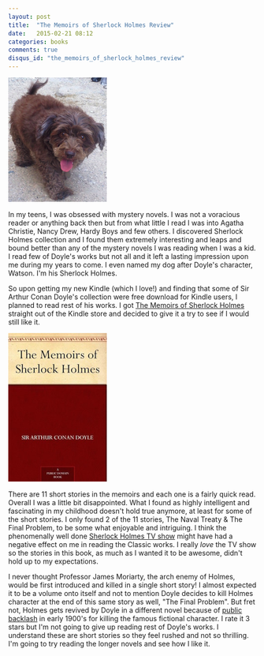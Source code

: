 ```yaml
---
layout: post
title:  "The Memoirs of Sherlock Holmes Review"
date:   2015-02-21 08:12
categories: books
comments: true
disqus_id: "the_memoirs_of_sherlock_holmes_review"
---
```

<img class="right-image" src="/assets/watson.png"
alt="My dog, Watson" title="My dog, Watson">

In my teens, I was obsessed with mystery novels. I was not a voracious
reader or anything back then but from what little I read I was into
Agatha Christie, Nancy Drew, Hardy Boys and few others. I discovered
Sherlock Holmes collection and I found them extremely interesting and
leaps and bound better than any of the mystery novels I was reading
when I was a kid. I read few of Doyle's works but not all and it left
a lasting impression upon me during my years to come. I even named my
dog after Doyle's character, Watson. I'm his Sherlock Holmes.

So upon getting my new Kindle (which I love!) and finding that some of
Sir Arthur Conan Doyle's collection were free download for Kindle
users, I planned to read rest of his works. I got
[The Memoirs of Sherlock Holmes](http://amzn.com/B00L01GHAA) straight
out of the Kindle store and decided to give it a try to see if I would
still like it.

<img class="left-image" src="/assets/the-memoirs-of-sherlock-holmes.jpg"
alt="The Memoirs of Sherlock Holmes">

There are 11 short stories in the memoirs and each one is a fairly
quick read. Overall I was a little bit disappointed. What I found as
highly intelligent and fascinating in my childhood doesn't hold true
anymore, at least for some of the short stories. I only found 2 of the
11 stories, The Naval Treaty & The Final Problem, to be some what
enjoyable and intriguing. I think the phenomenally well done
[Sherlock Holmes TV show](http://www.imdb.com/title/tt1475582/) might
have had a negative effect on me in reading the Classic works. I
really *love* the TV show so the stories in this book, as much
as I wanted it to be awesome, didn't hold up to my expectations.

I never thought Professor James Moriarty, the arch enemy of Holmes,
would be first introduced and killed in a single short story! I almost
expected it to be a volume onto itself and not to mention Doyle
decides to kill Holmes character at the end of this same story as
well, "The Final Problem". But fret not, Holmes gets revived by Doyle
in a different novel because of
[public backlash](http://en.wikipedia.org/wiki/Arthur_Conan_Doyle#Sherlock_Holmes)
in early 1900's for killing the famous fictional character. I rate it
3 stars but I'm not going to give up reading rest of Doyle's works. I
understand these are short stories so they feel rushed and not so
thrilling. I'm going to try reading the longer novels and see how I
like it.

